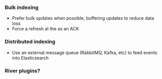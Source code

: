 ### Bulk indexing

* Prefer bulk updates when possible, buffering updates to reduce data loss
* Force a refresh at the as an ACK


### Distributed indexing

* Use an external message queue (RabbitMQ, Kafka, etc) to feed events into Elasticsearch


### River plugins?
